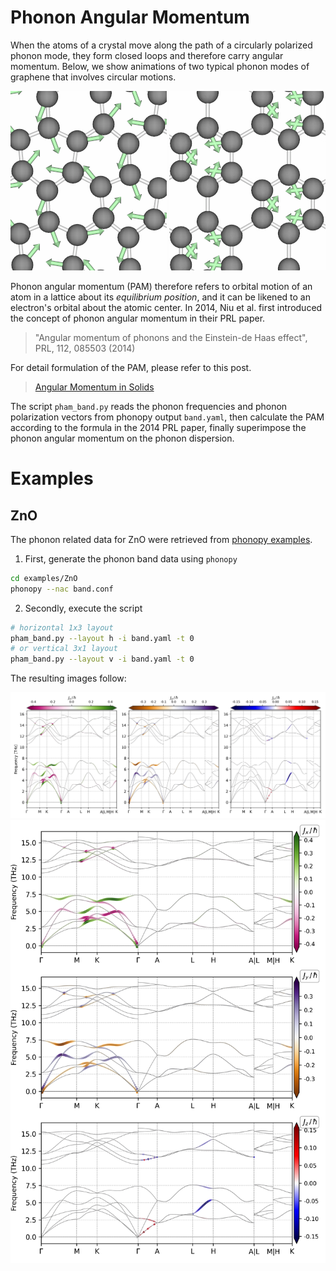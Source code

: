 # Phonon Angular Momentum


When the atoms of a crystal move along the path of a circularly polarized phonon
mode, they form closed loops and therefore carry angular momentum.  Below, we
show animations of two typical phonon modes of graphene that involves circular
motions.

![Graphene Acoustic Mode at K-point](./img/gr_acoustic_mode.gif)      ![Graphene Optical Mode at K-point](./img/gr_optical_mode.gif)

Phonon angular momentum (PAM) therefore refers to orbital motion of an atom in a
lattice about its *equilibrium position*, and it can be likened to an electron's
orbital about the atomic center. In 2014, Niu et al. first introduced the
concept of phonon angular momentum in their PRL paper.

> "Angular momentum of phonons and the Einstein-de Haas effect", PRL, 112, 085503 (2014)

For detail formulation of the PAM, please refer to this post.

> [Angular Momentum in Solids](https://qijingzheng.github.io/posts/Angular-Momentum-in-Solids/)

The script `pham_band.py` reads the phonon frequencies and phonon polarization
vectors from phonopy output `band.yaml`, then calculate the PAM according to
the formula in the 2014 PRL paper, finally superimpose the phonon angular
momentum on the phonon dispersion.

# Examples

## ZnO

The phonon related data for ZnO were retrieved from [phonopy
examples](https://github.com/phonopy/phonopy/tree/develop/example/ZnO).

1. First, generate the phonon band data using `phonopy`

  ```bash
  cd examples/ZnO
  phonopy --nac band.conf
  ```

2. Secondly, execute the script

  ```bash
  # horizontal 1x3 layout
  pham_band.py --layout h -i band.yaml -t 0
  # or vertical 3x1 layout
  pham_band.py --layout v -i band.yaml -t 0
  ```

The resulting images follow:

![ZnO PAM](./examples/ZnO/zno_pam_h.png)
![ZnO PAM](./examples/ZnO/zno_pam_v.png)

